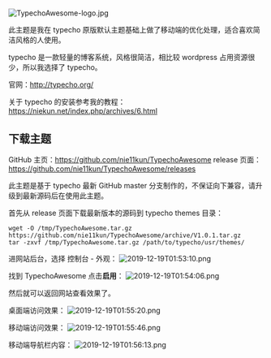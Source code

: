#

![TypechoAwesome-logo.jpg][1]

此主题是我在 typecho 原版默认主题基础上做了移动端的优化处理，适合喜欢简洁风格的人使用。

typecho 是一款轻量的博客系统，风格很简洁，相比较 wordpress 占用资源很少，所以我选择了 typecho。

官网：http://typecho.org/

关于 typecho 的安装参考我的教程：https://niekun.net/index.php/archives/6.html

## 下载主题

GitHub 主页：https://github.com/nie11kun/TypechoAwesome
release 页面：https://github.com/nie11kun/TypechoAwesome/releases

此主题是基于 typecho 最新 GitHub master 分支制作的，不保证向下兼容，请升级到最新源码后在使用此主题。

首先从 release 页面下载最新版本的源码到 typecho themes 目录：

    wget -O /tmp/TypechoAwesome.tar.gz https://github.com/nie11kun/TypechoAwesome/archive/V1.0.1.tar.gz
    tar -zxvf /tmp/TypechoAwesome.tar.gz /path/to/typecho/usr/themes/

进网站后台，选择 控制台 - 外观：
![2019-12-19T01:53:10.png][3]

找到 TypechoAwesome 点击**启用**：
![2019-12-19T01:54:06.png][4]

然后就可以返回网站查看效果了。

桌面端访问效果：
![2019-12-19T01:55:20.png][5]

移动端访问效果：
![2019-12-19T01:55:46.png][6]

移动端导航栏内容：
![2019-12-19T01:56:13.png][7]

  [1]: https://niekun.net/usr/uploads/2019/12/725033772.jpg
  [2]: https://niekun.net/usr/uploads/2019/12/2062542184.png
  [3]: https://niekun.net/usr/uploads/2019/12/2830202577.png
  [4]: https://niekun.net/usr/uploads/2019/12/1589661904.png
  [5]: https://niekun.net/usr/uploads/2019/12/3356972157.png
  [6]: https://niekun.net/usr/uploads/2019/12/3169287597.png
  [7]: https://niekun.net/usr/uploads/2019/12/37920406.png